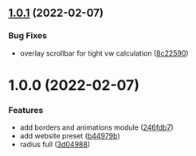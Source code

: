 ## [1.0.1](https://github.com/chialab/cells/compare/v1.0.0...v1.0.1) (2022-02-07)


### Bug Fixes

* overlay scrollbar for tight vw calculation ([8c22590](https://github.com/chialab/cells/commit/8c225901c78ce9a1c4beaedd6153214dc049a517))

# 1.0.0 (2022-02-07)


### Features

* add borders and animations module ([246fdb7](https://github.com/chialab/cells/commit/246fdb7efa63411b90f5e085bcc79fe416cdde7d))
* add website preset ([b44979b](https://github.com/chialab/cells/commit/b44979bdb4d70382880dc20147591f1f88bb8ab6))
* radius full ([3d04988](https://github.com/chialab/cells/commit/3d04988ba258af24fc5490e6b9cae994c83f8a69))
